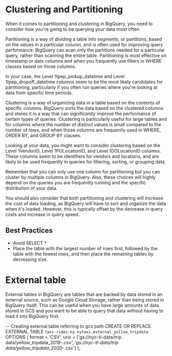 # Clustering and Partitioning

When it comes to partitioning and clustering in BigQuery, you need to consider how you're going to be querying your data most often.

Partitioning is a way of dividing a table into segments, or partitions, based on the values in a particular column, and is often used for improving query performance. BigQuery can scan only the partitions needed for a particular query, rather than scanning the entire table. Partitioning is most effective on timestamp or date columns and when you frequently use filters in WHERE clauses based on those columns.

In your case, the Level 1tpep_pickup_datetime and Level 1tpep_dropoff_datetime columns seem to be the most likely candidates for partitioning, particularly if you often run queries where you're looking at data from specific time periods.

Clustering is a way of organizing data in a table based on the contents of specific columns. BigQuery sorts the data based on the clustered columns and stores it in a way that can significantly improve the performance of certain types of queries. Clustering is particularly useful for large tables and for columns where the number of distinct values is small compared to the number of rows, and when those columns are frequently used in WHERE, ORDER BY, and GROUP BY clauses.

Looking at your data, you might want to consider clustering based on the Level 1VendorID, Level 1PULocationID, and Level 1DOLocationID columns. These columns seem to be identifiers for vendors and locations, and are likely to be used frequently in queries for filtering, sorting, or grouping data.

Remember that you can only use one column for partitioning but you can cluster by multiple columns in BigQuery. Also, these choices will highly depend on the queries you are frequently running and the specific distribution of your data.

You should also consider that both partitioning and clustering will increase the cost of data loading, as BigQuery will have to sort and organize the data when it's loaded. However, this is typically offset by the decrease in query costs and increase in query speed.

## Best Practices
  - Avoid SELECT *
  - Place the table with the largest number of rows first, followed by the table with the fewest rows, and then place the remaining tables by decreasing size.

# External table
External tables in BigQuery are tables that are backed by data stored in an external source, such as Google Cloud Storage, rather than being stored in BigQuery itself. This can be useful when you have large amounts of data stored in GCS and you want to be able to query that data without having to load it into BigQuery first.

-- Creating external table referring to gcs path
CREATE OR REPLACE EXTERNAL TABLE `taxi-rides-ny.nytaxi.external_yellow_tripdata`
OPTIONS (
  format = 'CSV',
  uris = ['gs://nyc-tl-data/trip data/yellow_tripdata_2019-*.csv', 'gs://nyc-tl-data/trip data/yellow_tripdata_2020-*.csv']
);
